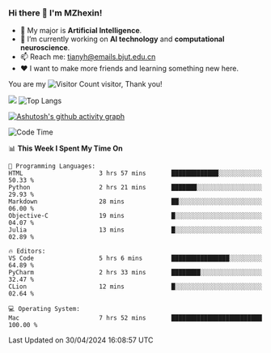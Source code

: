 ### Hi there 👋 I'm MZhexin!

- 💬 My major is **Artificial Intelligence**.
- 🔭 I’m currently working on **AI technology** and **computational neuroscience**.
- 📫 Reach me: <tianyh@emails.bjut.edu.cn> 
- :heart: I want to make more friends and learning something new here.

You are my ![Visitor Count](https://profile-counter.glitch.me/MZhexin/count.svg) visitor, Thank you!

 ![](https://github-readme-stats.vercel.app/api?username=MZhexin&show_icons=true&theme=transparent) ![Top Langs](https://github-readme-stats.vercel.app/api/top-langs/?username=MZhexin&layout=compact&theme=tokyonight) 

[![Ashutosh's github activity graph](https://github-readme-activity-graph.vercel.app/graph?username=MZhexin)](https://github.com/ashutosh00710/github-readme-activity-graph)



<!--START_SECTION:waka-->
![Code Time](http://img.shields.io/badge/Code%20Time-269%20hrs%2032%20mins-blue)

📊 **This Week I Spent My Time On** 

```text
💬 Programming Languages: 
HTML                     3 hrs 57 mins       █████████████░░░░░░░░░░░░   50.33 % 
Python                   2 hrs 21 mins       ███████░░░░░░░░░░░░░░░░░░   29.93 % 
Markdown                 28 mins             ██░░░░░░░░░░░░░░░░░░░░░░░   06.00 % 
Objective-C              19 mins             █░░░░░░░░░░░░░░░░░░░░░░░░   04.07 % 
Julia                    13 mins             █░░░░░░░░░░░░░░░░░░░░░░░░   02.89 % 

🔥 Editors: 
VS Code                  5 hrs 6 mins        ████████████████░░░░░░░░░   64.89 % 
PyCharm                  2 hrs 33 mins       ████████░░░░░░░░░░░░░░░░░   32.47 % 
CLion                    12 mins             █░░░░░░░░░░░░░░░░░░░░░░░░   02.64 % 

💻 Operating System: 
Mac                      7 hrs 52 mins       █████████████████████████   100.00 % 
```


 Last Updated on 30/04/2024 16:08:57 UTC
<!--END_SECTION:waka-->


